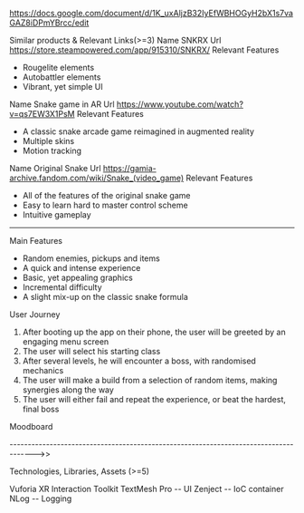 
  
  
 https://docs.google.com/document/d/1K_uxAljzB32IyEfWBHOGyH2bX1s7vaGAZ8iDPmYBrcc/edit
  

Similar products & Relevant Links(>=3)
Name SNKRX
Url https://store.steampowered.com/app/915310/SNKRX/
Relevant Features
-	Rougelite elements
-	Autobattler elements
-	Vibrant, yet simple UI

Name Snake game in AR
Url https://www.youtube.com/watch?v=qs7EW3X1PsM
Relevant Features
-	A classic snake arcade game reimagined in augmented reality
-	Multiple skins
-	Motion tracking

Name Original Snake
Url https://gamia-archive.fandom.com/wiki/Snake_(video_game)
Relevant Features
-	All of the features of the original snake game 
-	Easy to learn hard to master control scheme
-	Intuitive gameplay

-------------------------------------------------------------------------------------

Main Features 
-	Random enemies, pickups and items
-	A quick and intense experience
-	Basic, yet appealing graphics
-	Incremental difficulty
-	A slight mix-up on the classic snake formula

User Journey 
1.	 After booting up the app on their phone, the user will be greeted by an engaging menu screen
2.	 The user will select his starting class
3.	 After several levels, he will encounter a boss, with randomised mechanics
4.	 The user will make a build from a selection of random items, making synergies along the way
5.	 The user will either fail and repeat the experience, or beat the hardest, final boss

Moodboard


  
 

------------------------------------------------------------------------------------->>

Technologies, Libraries, Assets (>=5)


Vuforia 
XR Interaction Toolkit 
TextMesh Pro -- UI 
Zenject -- IoC container 
NLog -- Logging
